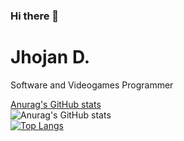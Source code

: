 ### Hi there 👋

<!--
**jdtp125753/jdtp125753** is a ✨ _special_ ✨ repository because its `README.md` (this file) appears on your GitHub profile.

Here are some ideas to get you started:

- 🔭 I’m currently working on C#, Nextjs
- 🌱 I’m currently learning C#, .Net
- 👯 I’m looking to collaborate on Xirox
- 🤔 I’m looking for help with .Net
- 💬 Ask me about C#
- 📫 How to reach me: ...
- 😄 Pronouns: ...
- ⚡ Fun fact: ...
-->
<h1>Jhojan D.</h1>

<p>Software and Videogames Programmer</p>

[Anurag's GitHub stats](https://github-readme-stats.vercel.app/api?username=jdtp125753&show_icons=true&theme=radical)
<br>
![Anurag's GitHub stats](https://github-readme-stats.vercel.app/api?username=jdtp125753&show_icons=true&theme=radical)
<br>
[![Top Langs](https://github-readme-stats.vercel.app/api/top-langs/?username=jdtp125753&layout=compact)](https://github.com/anuraghazra/github-readme-stats)
<br>
